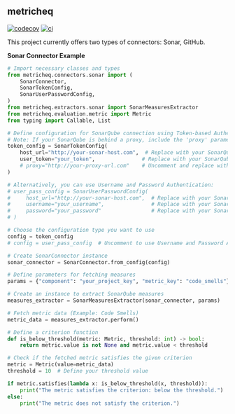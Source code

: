 ## metricheq
[![codecov](https://codecov.io/gh/YounesOMK/metricheq/graph/badge.svg?token=UCFOOO5F69)](https://codecov.io/gh/YounesOMK/metricheq)
[![ci](https://github.com/YounesOMK/metricheq/actions/workflows/ci.yml/badge.svg)](https://github.com/YounesOMK/metricheq/actions/workflows/ci.yml)

This project currently offers two types of connectors: Sonar, GitHub.

**Sonar Connector Example**

```python
# Import necessary classes and types
from metricheq.connectors.sonar import (
    SonarConnector,
    SonarTokenConfig,
    SonarUserPasswordConfig,
)
from metricheq.extractors.sonar import SonarMeasuresExtractor
from metricheq.evaluation.metric import Metric
from typing import Callable, List

# Define configuration for SonarQube connection using Token-based Authentication
# Note: If your SonarQube is behind a proxy, include the 'proxy' parameter in the configuration.
token_config = SonarTokenConfig(
    host_url="http://your-sonar-host.com",  # Replace with your SonarQube host URL
    user_token="your_token",               # Replace with your SonarQube user token
    # proxy="http://your-proxy-url.com"    # Uncomment and replace with your proxy URL if needed
)

# Alternatively, you can use Username and Password Authentication:
# user_pass_config = SonarUserPasswordConfig(
#     host_url="http://your-sonar-host.com",  # Replace with your SonarQube host URL
#     username="your_username",               # Replace with your SonarQube username
#     password="your_password"                # Replace with your SonarQube password
# )

# Choose the configuration type you want to use
config = token_config
# config = user_pass_config  # Uncomment to use Username and Password Authentication

# Create SonarConnector instance
sonar_connector = SonarConnector.from_config(config)

# Define parameters for fetching measures
params = {"component": "your_project_key", "metric_key": "code_smells"}

# Create an instance to extract SonarQube measures
measures_extractor = SonarMeasuresExtractor(sonar_connector, params)

# Fetch metric data (Example: Code Smells)
metric_data = measures_extractor.perform()

# Define a criterion function
def is_below_threshold(metric: Metric, threshold: int) -> bool:
    return metric.value is not None and metric.value < threshold

# Check if the fetched metric satisfies the given criterion
metric = Metric(value=metric_data)
threshold = 10  # Define your threshold value

if metric.satisfies(lambda x: is_below_threshold(x, threshold)):
    print("The metric satisfies the criterion: below the threshold.")
else:
    print("The metric does not satisfy the criterion.")
```
